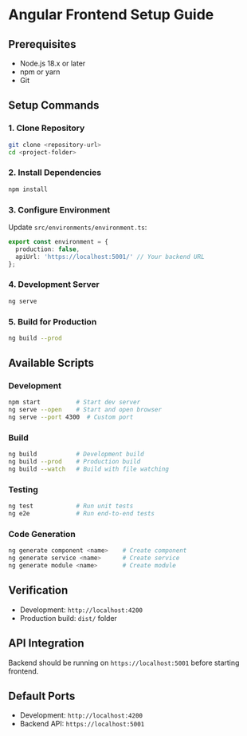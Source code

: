 # Angular Frontend Setup Guide

## Prerequisites
- Node.js 18.x or later
- npm or yarn
- Git

## Setup Commands

### 1. Clone Repository
```bash
git clone <repository-url>
cd <project-folder>
```

### 2. Install Dependencies
```bash
npm install
```

### 3. Configure Environment
Update `src/environments/environment.ts`:
```typescript
export const environment = {
  production: false,
  apiUrl: 'https://localhost:5001/' // Your backend URL
};
```

### 4. Development Server
```bash
ng serve
```

### 5. Build for Production
```bash
ng build --prod
```

## Available Scripts

### Development
```bash
npm start          # Start dev server
ng serve --open    # Start and open browser
ng serve --port 4300  # Custom port
```

### Build
```bash
ng build           # Development build
ng build --prod    # Production build
ng build --watch   # Build with file watching
```

### Testing
```bash
ng test            # Run unit tests
ng e2e             # Run end-to-end tests
```

### Code Generation
```bash
ng generate component <name>    # Create component
ng generate service <name>      # Create service
ng generate module <name>       # Create module
```

## Verification
- Development: `http://localhost:4200`
- Production build: `dist/` folder


## API Integration
Backend should be running on `https://localhost:5001` before starting frontend.

## Default Ports
- Development: `http://localhost:4200`
- Backend API: `https://localhost:5001`